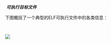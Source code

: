 ​						***可执行目标文件***



下图概括了一个典型的ELF可执行文件中的各类信息：

​	

![](D:\typora\page\StudyNote\深入理解计算机系统\img\ELE可执行目标文件.jpg)

